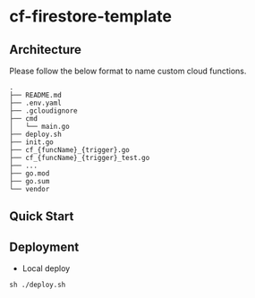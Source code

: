 # cf-firestore-template

## Architecture
Please follow the below format to name custom cloud functions.
```
.
├── README.md
├── .env.yaml
├── .gcloudignore
├── cmd
│   └── main.go
├── deploy.sh
├── init.go
├── cf_{funcName}_{trigger}.go
├── cf_{funcName}_{trigger}_test.go
├── ...
├── go.mod
├── go.sum
└── vendor
```

## Quick Start

## Deployment
- Local deploy
```shell
sh ./deploy.sh
```